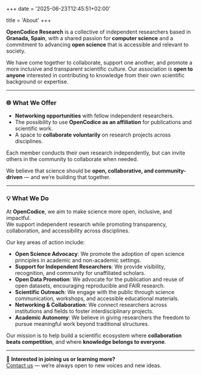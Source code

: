 +++
date = '2025-06-23T12:45:51+02:00'

title = 'About'
+++


**OpenCodice Research** is a collective of independent researchers based in **Granada, Spain**, with a shared passion for **computer science** and a commitment to advancing **open science** that is accessible and relevant to society.

We have come together to collaborate, support one another, and promote a more inclusive and transparent scientific culture. Our association is **open to anyone** interested in contributing to knowledge from their own scientific background or expertise.

---

### 🌐 What We Offer

- **Networking opportunities** with fellow independent researchers.
- The possibility to use **OpenCodice as an affiliation** for publications and scientific work.
- A space to **collaborate voluntarily** on research projects across disciplines.

Each member conducts their own research independently, but can invite others in the community to collaborate when needed.

We believe that science should be **open, collaborative, and community-driven** — and we’re building that together.

---

### 💡 What We Do

At **OpenCodice**, we aim to make science more open, inclusive, and impactful.  
We support independent research while promoting transparency, collaboration, and accessibility across disciplines.

Our key areas of action include:

- **Open Science Advocacy**: We promote the adoption of open science principles in academic and non-academic settings.
- **Support for Independent Researchers**: We provide visibility, recognition, and community for unaffiliated scholars.
- **Open Data Promotion**: We advocate for the publication and reuse of open datasets, encouraging reproducible and FAIR research.
- **Scientific Outreach**: We engage with the public through science communication, workshops, and accessible educational materials.
- **Networking & Collaboration**: We connect researchers across institutions and fields to foster interdisciplinary projects.
- **Academic Autonomy**: We believe in giving researchers the freedom to pursue meaningful work beyond traditional structures.

Our mission is to help build a scientific ecosystem where **collaboration beats competition**, and where **knowledge belongs to everyone**.


---

🧭 **Interested in joining us or learning more?**  
[Contact us](/contact/) — we’re always open to new voices and new ideas.